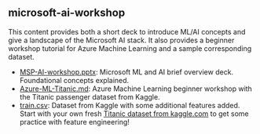 ## microsoft-ai-workshop

This content provides both a short deck to introduce ML/AI concepts and give a landscape of the Microsoft AI stack.  It also provides a beginner workshop tutorial for Azure Machine Learning and a sample corresponding dataset.

- [MSP-AI-workshop.pptx](https://github.com/laurentran/microsoft-ai-workshop/blob/master/MSP-AI-workshop.pptx):  Microsoft ML and AI brief overview deck. Foundational concepts explained.
- [Azure-ML-Titanic.md](https://github.com/laurentran/microsoft-ai-workshop/blob/master/Azure-ML-Titanic.md):  Azure Machine Learning beginner workshop with the Titanic passenger dataset from Kaggle.
- [train.csv](https://github.com/laurentran/microsoft-ai-workshop/blob/master/train.csv):  Dataset from Kaggle with some additional features added.  Start with your own fresh [Titanic dataset from kaggle.com](https://www.kaggle.com/c/titanic/data) to get some practice with feature engineering!